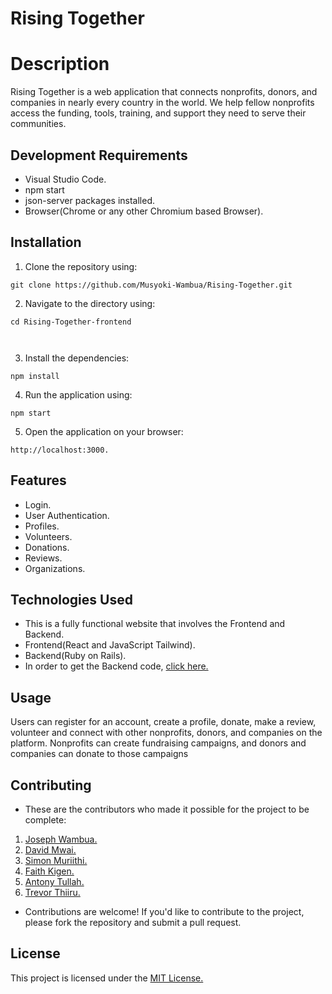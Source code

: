 # Rising Together


# Description
Rising Together is a web application that connects nonprofits, donors, and companies in nearly every country in the world. We help fellow nonprofits access the funding, tools, training, and support they need to serve their communities.

## Development Requirements

- Visual Studio Code.
- npm start
- json-server packages installed.
- Browser(Chrome or any other Chromium based Browser).


## Installation

1. Clone the repository using: 
``` 
git clone https://github.com/Musyoki-Wambua/Rising-Together.git

```
2. Navigate to the  directory using:
```
cd Rising-Together-frontend



```
3. Install the dependencies:
``` 
npm install
``` 
4. Run the application using:
```
npm start
```
5. Open the application on your browser: 
```
http://localhost:3000.
```

## Features
- Login.
- User Authentication.
- Profiles.
- Volunteers.
- Donations.
- Reviews.
- Organizations.


## Technologies Used
- This is a fully functional website that involves the Frontend and Backend.
- Frontend(React and JavaScript Tailwind).
- Backend(Ruby on Rails).
- In order to get the Backend code, [click here.](https://github.com/Musyoki-Wambua/Rising-Together/blob/faith-dev/backend/README.md)

## Usage
Users can register for an account, create a profile, donate, make a review, volunteer and connect with other nonprofits, donors, and companies on the platform. Nonprofits can create fundraising campaigns, and donors and companies can donate to those campaigns

## Contributing

- These are the contributors who made it possible for the project to be complete:
1. [Joseph Wambua.](https://github.com/Musyoki-Wambua)
2. [David Mwai.](https://github.com/DKarimi90)
3. [Simon Muriithi.](https://github.com/Fleur41)
4. [Faith Kigen.](https://github.com/faithkigen)
5. [Antony Tullah.](https://github.com/tony555t)
6. [Trevor Thiiru.](https://github.com/Febiasm)

- Contributions are welcome! If you'd like to contribute to the project, please fork the repository and submit a pull request.



## License

This project is licensed under the [MIT License.](https://choosealicense.com/licenses/mit/)